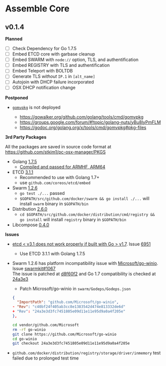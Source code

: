 # Assemble Core

## v0.1.4

**Planned**  
- [ ] Check Dependency for Go 1.7.5  
- [ ] Embed ETCD core with garbase cleanup  
- [ ] Embed SWARM with `node://` option, TLS, and authentification  
- [ ] Embed REGISTRY with TLS and authentification  
- [ ] Embed Teleport with BOLTDB  
- [ ] Generate TLS _without_ `IP.1` in `[alt_name]`  
- [ ] Autojoin with DHCP failure incorporated
- [ ] OSX DHCP notification change

**Postponed**  
- [`gomvpkg`](https://godoc.org/golang.org/x/tools/cmd/gomvpkg) is not deployed  

  * <https://gowalker.org/github.com/golang/tools/cmd/gomvpkg>
  * <https://groups.google.com/forum/#!topic/golang-nuts/yBu8lyPmFLM>
  * <https://godoc.org/golang.org/x/tools/cmd/gomvpkg#pkg-files>


**3rd Party Packages**  

All the packages are saved in source code format at <https://github.com/stkim1/pc-osx-manager/PKGS>  

- Golang [1.7.5](https://golang.org/doc/go1.7)
  * [Compiled and passed for ARMHF, ARM64](https://github.com/stkim1/GOLANG-ARM)  
- ETCD [3.1.1](https://github.com/coreos/etcd/releases/tag/v2.3.8)  
  * Recommended to use with Golang 1.7+
  * use `github.com/coreos/etcd/embed`
- Swarm [1.2.6](https://github.com/docker/swarm/releases/tag/v1.2.6)  
  * `go test ./...` passed
  * `$GOPATH/src/github.com/docker/swarm && go install ./...` will install `swarm` binary in `$GOPATH/bin`
- Distribution [2.6.0](https://github.com/docker/distribution/releases/tag/v2.6.0)
  * `cd $GOPATH/src/github.com/docker/distribution/cmd/registry && go install` will install `registry` binary in `$GOPATH/bin`
- Libcompose [0.4.0](https://github.com/docker/libcompose/releases/tag/v0.4.0)

**Issues**

- [etcd < v3.1 does not work properly if built with Go > v1.7](https://github.com/coreos/etcd/blob/master/Documentation/upgrades/upgrade_3_0.md#known-issues). Issue [6951](https://github.com/coreos/etcd/issues/6951)
  * Use ETCD 3.1.1 with Golang 1.7.5
- Swarm 1.2.6 has platform incompatibility issue with [Microsoft/go-winio](https://github.com/Microsoft/go-winio). Issue [swarmkit#1067](https://github.com/docker/swarmkit/issues/1067)<br/> The issue is patched at [d8f60f2](https://github.com/Microsoft/go-winio/commit/d8f60f2dd117cd64c2825143a89ecb6f158ad743) and Go 1.7 compatibility is checked at [24a3e3](https://github.com/Microsoft/go-winio/commit/24a3e3d3fc7451805e09d11e11e95d9a0a4f205e)
  * Patch Microsoft/go-winio in `swarm/Godeps/Godeps.json`

  ```json
  {
    "ImportPath": "github.com/Microsoft/go-winio",
  - "Rev": "c40bf24f405ab3cc8e1383542d474e813332de6d"
  + "Rev": "24a3e3d3fc7451805e09d11e11e95d9a0a4f205e"
  },
  ```

  ```sh
  cd vendor/github.com/Microsoft
  rm -rf go-winio
  git clone https://github.com/Microsoft/go-winio
  cd go-winio
  git checkout 24a3e3d3fc7451805e09d11e11e95d9a0a4f205e
  ```
- `github.com/docker/distribution/registry/storage/driver/inmemory` test failed due to prolonged test time
